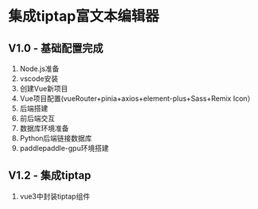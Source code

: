 # 集成tiptap富文本编辑器

## **V1.0** - 基础配置完成 
1. Node.js准备
2. vscode安装
3. 创建Vue新项目
4. Vue项目配置(vueRouter+pinia+axios+element-plus+Sass+Remix Icon）
5. 后端搭建
6. 前后端交互
7. 数据库环境准备
8. Python后端链接数据库
9. paddlepaddle-gpu环境搭建

## **V1.2** - 集成tiptap
1. vue3中封装tiptap组件
